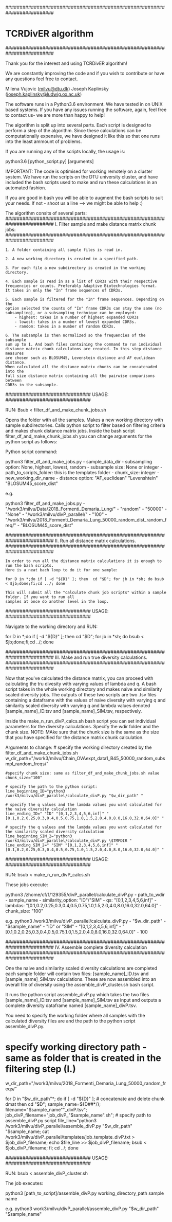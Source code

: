 #########################################################################
# TCRDivER algorithm
#########################################################################

Thank you for the interest and using TCRDivER algorithm! 

We are constantly improving the code and if you wish to contribute or
have any questions feel free to contact. 

Milena Vujovic (milvu@dtu.dk)
Joseph Kaplinsky (joseph.kaplinsky@ludwig.ox.ac.uk)

The software runs in a Python3.6 environment. We have tested in on UNIX 
based systems. If you have any issues running the software, again, 
feel free to contact us- we are more than happy to help!

The algorithm is split up into several parts. Each script is designed 
to perform a step of the algorithm. Since these calculations can be 
computationally expensive, we have designed it like this so that one runs 
into the least ammount of problems. 

If you are running any of the scripts locally, the usage is: 

python3.6 [python_script.py] [arguments]

IMPORTANT: The code is optimised for working remotely on a cluster system.
We have run the scripts on the DTU university cluster, and have included 
the bash scripts used to make and run these calculations in an automated 
fashion. 

If you are good in bash you will be able to augment the bash scripts to suit 
your needs. If not - shoot us a line --> we might be able to help :) 



The algorithm consits of several parts: 
#########################################################################
I. Filter sample and make distance matrix chunk jobs: 
#########################################################################

	1. A folder containing all sample files is read in. 

	2. A new working directory is created in a specified path. 

	3. For each file a new subdirectory is created in the working directory. 

	4. Each sample is read in as a list of CDR3s with their respective 
	frequencies or counts. Preferably Adaptive Biotechnologies format. 
	It takes in only the "In" frame sequences of CDR3s.

	5. Each sample is filtered for the "In" frame sequences. Depending on the 
	option selected the counts of "In" frame CDR3s can stay the same (no 
	subsampling), or a subsampling technique can be employed: 
		- highest: takes in a number of highest expanded CDR3s
		- lowest: takes in a number of lowest expanded CDR3s. 
		- random: takes in a number of random CDR3s. 

	6. The subsample is then normalized so the frequencies of the subsample 
	sum up to 1. And bash files containing the command to run individual 
	distance matrix chunk calculatons are created. In this step distance measures
	are chosen such as BLOSUM45, Levenstein distance and AF euclidean distance.  
	When calculated all the distance matrix chunks can be concatenaded into the 
	full size distance matrix containing all the pairwise comparisons between 
	CDR3s in the subsample. 


##############################
USAGE:
##############################

RUN: Bsub < filter_df_and_make_chunk_jobs.sh

Opens the folder with all the samples. Makes a new working directory with sample subdirectories. Calls python 
script to filter based on filtering criteria and makes chunk distance matrix jobs. Inside the bash script 
filter_df_and_make_chunk_jobs.sh you can change arguments for the python script as follows: 

Python script command: 

python3 filter_df_and_make_jobs.py 
									- sample_data_dir 
									- subsampling option: None, highest, lowest, random 
									- subsample size: None or integer
									- path_to_scripts_folder: this is the templates folder 
									- chunk_size: integer 
									- new_working_dir_name
									- distance option: "AF_euclidean" "Levenshtein" "BLOSUM45_score_dist"

e.g.

python3 filter_df_and_make_jobs.py 	- "/work3/milvu/Data/2018_Formenti_Demaria_Lung/" 
									- "random" 
									- "50000" 
									- "None" 
									- "/work3/milvu/divP_parallel/" 
									- "100" 
									- "/work3/milvu/2018_Formenti_Demaria_Lung_50000_random_dist_random_freq/" 
									- "BLOSUM45_score_dist"

#########################################################################
II. Run all distance matrix calculations. 
#########################################################################

	In order to run all the distance matrix calculations it is enough to run the bash scripts. 
	Here is a neat bach loop to do it for one sample: 

	for D in *;do if [ -d "${D}" ]; then  cd "$D"; for jb in *sh; do bsub < $jb;done;fi;cd ../; done

	This will submit all the "calculate chunk job scripts" within a sample folder. If you want to run all 
	samples at once do another level in the loop. 


##############################
USAGE:
##############################

Navigate to the working directory and RUN:  

for D in *;do if [ -d "${D}" ]; then  cd "$D"; for jb in *sh; do bsub < $jb;done;fi;cd ../; done



#########################################################################
III. Make and run true diversity calculations. 
#########################################################################

Now that you've calculated the distance matrix, you can proceed with calculating the tru divesity with 
varying values of lambda and q. A bash script takes in the whole working directory and makes naive and 
similarity scaled diversity jobs. The outputs of these two scripts are two .tsv files containing a 
dataframe with the values of naive diversity with varying q and similarity scaled diversity with varying
q and lambda values denoted [sample_name]_ID.tsv and [sample_name]_SIM.tsv, respectively. 


Inside the make_n_run_divP_calcs.sh bash script you can set individual parameters for the diversity calculations. Specify
the wdir folder and the chunk size. NOTE: MAke sure that the chunk size is the same as the size that you have specified 
for the distance matrix chunk calculation. 

Arguments to change: 
	# specify the working directory created by the filter_df_and_make_chunk_jobs.sh
	w_dir_path="/work3/milvu/Chain_OVAexpt_data1_B45_50000_random_subsmpl_random_freqs/"

	#specify chunk size: same as filter_df_and_make_chunk_jobs.sh value 
	chunk_size="100"

	# specify the path to the python script: 
	line_beginning_ID="python3 /work3/milvu/divP_parallel/calculate_divP.py "$w_dir_path" "
	
	# specify the q values and the lambda values you want calculated for the naive diversity calculation 
	line_ending_ID=" "ID" "[0,1,2,3,4,5,6,inf]" "[0.1,0.2,0.25,0.3,0.4,0.5,0.75,1.0,1.5,2.0,4.0,8.0,16.0,32.0,64.0]" "

	# specify the q values and the lambda values you want calculated for the similarity scaled diversity calculation 
	line_beginning_SIM_2="python3 /work3/milvu/divP_parallel/calculate_divP.py \$TMPDIR "
	line_ending_SIM_2=" "SIM" "[0,1,2,3,4,5,6,inf]" "[0.1,0.2,0.25,0.3,0.4,0.5,0.75,1.0,1.5,2.0,4.0,8.0,16.0,32.0,64.0]" "



##############################
USAGE: 
##############################

RUN: bsub < make_n_run_divP_calcs.sh

These jobs execute:  

python3 /zhome/cf/1/129355/divP_parallel/calculate_divP.py  - path_to_wdir
															- sample_name 
															- similarity_option: "ID"/"SIM"
															- qs:  "[0,1,2,3,4,5,6,inf]" 
															- lambdas: "[0.1,0.2,0.25,0.3,0.4,0.5,0.75,1.0,1.5,2.0,4.0,8.0,16.0,32.0,64.0]" 
															- chunk_size: "100"


e.g. 
python3 /work3/milvu/divP_parallel/calculate_divP.py 	- "$w_dir_path" 
														- "$sample_name" 
														- "ID" or "SIM"
														- "[0,1,2,3,4,5,6,inf]" 
														- "[0.1,0.2,0.25,0.3,0.4,0.5,0.75,1.0,1.5,2.0,4.0,8.0,16.0,32.0,64.0]" 
														- 100

#########################################################################
IV. Assemble complete diversity calculation 
#########################################################################

One the naive and similarity scaled diversity calculations are completed each sample folder will contain two files: 
[sample_name]_ID.tsv and [sample_name]_SIM.tsv calculations. These are now assembled into an overall file of diversity 
using the assemble_divP_cluster.sh bash script. 

It runs the python script assemble_divP.py which takes the two files [sample_name]_ID.tsv and [sample_name]_SIM.tsv 
as input and outputs a complete diversity dataframe named [sample_name]_divP.tsv. 


You need to specify the working folder where all samples with the calculated diversity files are and the path to the 
python script assemble_divP.py. 

# specify working directory path - same as folder that is created in the filtering step (I.)
w_dir_path="/work3/milvu/2018_Formenti_Demaria_Lung_50000_random_freqs/"


for D in "$w_dir_path"*;
do if [ -d "${D}" ];
    # concatenate and delete chunk dmat 
    then  cd "$D";
    sample_name=${D##*/};
    filename="$sample_name""_divP.tsv";
    job_divP_filename="job_divP_"$sample_name".sh";
    # specify path to assemble_divP.py script
    file_line="python3 /work3/milvu/divP_parallel/assemble_divP.py "$w_dir_path" "$sample_name;
    cat /work3/milvu/divP_parallel/templates/job_template_divP.txt > $job_divP_filename;
    echo $file_line >> $job_divP_filename;
    bsub < $job_divP_filename;
fi;
cd ../;
done

##############################
USAGE: 
##############################

RUN: bsub < assemble_divP_cluster.sh

The job executes: 

python3 [path_to_script]/assemble_divP.py   working_directory_path
											sample name


e.g.
python3 work3/milvu/divP_parallel/assemble_divP.py 
		"$w_dir_path" 
		"$sample_name"



























